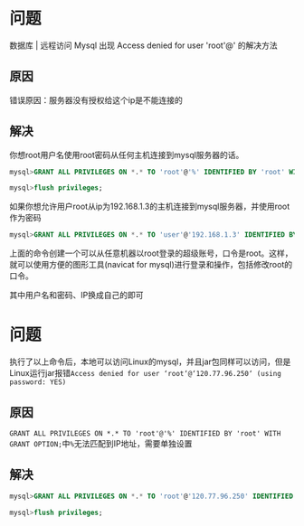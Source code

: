 # 问题

数据库 | 远程访问 Mysql 出现 Access denied for user 'root'@' 的解决方法

## 原因

错误原因：服务器没有授权给这个ip是不能连接的

## 解决

你想root用户名使用root密码从任何主机连接到mysql服务器的话。

```sql
mysql>GRANT ALL PRIVILEGES ON *.* TO 'root'@'%' IDENTIFIED BY 'root' WITH GRANT OPTION;

mysql>flush privileges;
```

如果你想允许用户root从ip为192.168.1.3的主机连接到mysql服务器，并使用root作为密码

```sql
mysql>GRANT ALL PRIVILEGES ON *.* TO 'user'@'192.168.1.3' IDENTIFIED BY 'password' WITH GRANT OPTION;
```

上面的命令创建一个可以从任意机器以root登录的超级账号，口令是root。这样，就可以使用方便的图形工具(navicat for mysql)进行登录和操作，包括修改root的口令。

其中用户名和密码、IP换成自己的即可

# 问题

执行了以上命令后，本地可以访问Linux的mysql，并且jar包同样可以访问，但是Linux运行jar报错`Access denied for user ‘root‘@‘120.77.96.250‘ (using password: YES)`

## 原因

`GRANT ALL PRIVILEGES ON *.* TO 'root'@'%' IDENTIFIED BY 'root' WITH GRANT OPTION;`中`%`无法匹配到IP地址，需要单独设置

## 解决

```sql
mysql>GRANT ALL PRIVILEGES ON *.* TO 'root'@'120.77.96.250' IDENTIFIED BY 'root' WITH GRANT OPTION;

mysql>flush privileges;
```

